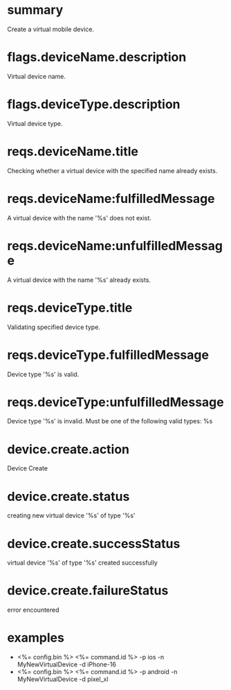 # summary

Create a virtual mobile device.

# flags.deviceName.description

Virtual device name.

# flags.deviceType.description

Virtual device type.

# reqs.deviceName.title

Checking whether a virtual device with the specified name already exists.

# reqs.deviceName:fulfilledMessage

A virtual device with the name '%s' does not exist.

# reqs.deviceName:unfulfilledMessage

A virtual device with the name '%s' already exists.

# reqs.deviceType.title

Validating specified device type.

# reqs.deviceType.fulfilledMessage

Device type '%s' is valid.

# reqs.deviceType:unfulfilledMessage

Device type '%s' is invalid. Must be one of the following valid types: %s

# device.create.action

Device Create

# device.create.status

creating new virtual device '%s' of type '%s'

# device.create.successStatus

virtual device '%s' of type '%s' created successfully

# device.create.failureStatus

error encountered

# examples

- <%= config.bin %> <%= command.id %> -p ios -n MyNewVirtualDevice -d iPhone-16
- <%= config.bin %> <%= command.id %> -p android -n MyNewVirtualDevice -d pixel_xl
